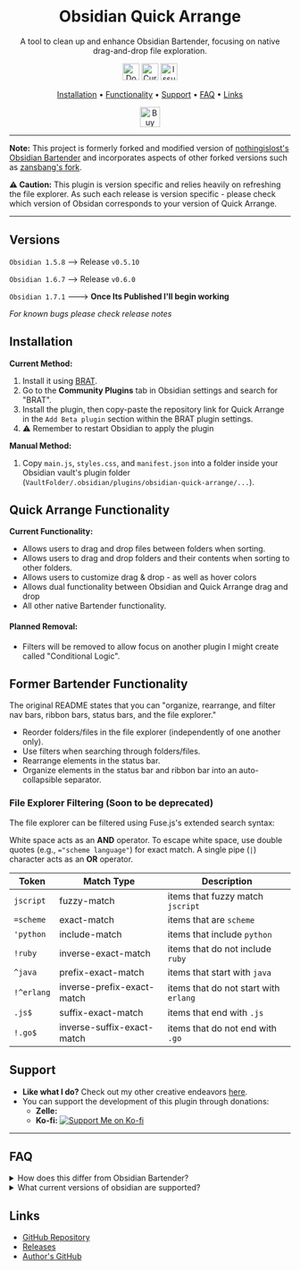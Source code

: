 <h1 align="center">
Obsidian Quick Arrange
</h1>

<p align="center">
A tool to clean up and enhance Obsidian Bartender, focusing on native drag-and-drop file exploration.
</p>

<p align="center">
 <a href="https://github.com/AbyssalSoda/obsidian-quick-arrange/releases"><img height="30px" src="https://img.shields.io/github/downloads/AbyssalSoda/obsidian-quick-arrange/total?color=brightgreen" alt="Downloads"></a>
 <a href="https://github.com/AbyssalSoda/obsidian-quick-arrange/releases"><img height="30px" src="https://img.shields.io/github/v/release/AbyssalSoda/obsidian-quick-arrange?color=brightgreen" alt="Current Release"></a>
 <a href="https://github.com/AbyssalSoda/obsidian-quick-arrange/issues"><img height="30px" src="https://img.shields.io/github/issues/AbyssalSoda/obsidian-quick-arrange?color=brightgreen" alt="Issues Badge"></a>
</p>

<p align="center">
  <a href="#installation">Installation</a> •
  <a href="#quick-arrange-functionality">Functionality</a> •
  <a href="#support">Support</a> •
  <a href="#faq">FAQ</a> •
  <a href="#links">Links</a>
</p>

<p align="center">
 <a href='https://ko-fi.com/I2I1TR6PC' target='_blank'><img height='36' style='border:0px;height:36px;' src='https://storage.ko-fi.com/cdn/kofi1.png?v=3' border='0' alt='Buy Me a Coffee at ko-fi.com' /></a>
</p>

---

**Note:** This project is formerly forked and modified version of [nothingislost's Obsidian Bartender](https://github.com/nothingislost/obsidian-bartender) and incorporates aspects of other forked versions such as [zansbang's fork](https://github.com/zansbang/obsidian-bartender).

**⚠️ Caution:** This plugin is version specific and relies heavily on refreshing the file explorer. As such each release is version specific - please check which version of Obsidan corresponds to your version of Quick Arrange.

---


## Versions
`Obsidian 1.5.8` --> Release `v0.5.10`

`Obsidian 1.6.7` --> Release `v0.6.0`

`Obsidian 1.7.1` ---> **Once Its Published I'll begin working**

*For known bugs please check release notes*

## Installation

**Current Method:**
1. Install it using [BRAT](https://github.com/TfTHacker/obsidian42-brat).
2. Go to the **Community Plugins** tab in Obsidian settings and search for "BRAT".
3. Install the plugin, then copy-paste the repository link for Quick Arrange in the `Add Beta plugin` section within the BRAT plugin settings.
4. ⚠️ Remember to restart Obsidian to apply the plugin

**Manual Method:**
1. Copy `main.js`, `styles.css`, and `manifest.json` into a folder inside your Obsidian vault's plugin folder (`VaultFolder/.obsidian/plugins/obsidian-quick-arrange/...`).


## Quick Arrange Functionality

**Current Functionality:**
- Allows users to drag and drop files between folders when sorting.
- Allows users to drag and drop folders and their contents when sorting to other folders.
- Allows users to customize drag & drop - as well as hover colors
- Allows dual functionality between Obsidian and Quick Arrange drag and drop
- All other native Bartender functionality.

#### Planned Removal:
- Filters will be removed to allow focus on another plugin I might create called "Conditional Logic".


## Former Bartender Functionality

The original README states that you can "organize, rearrange, and filter nav bars, ribbon bars, status bars, and the file explorer."

- Reorder folders/files in the file explorer (independently of one another only).
- Use filters when searching through folders/files.
- Rearrange elements in the status bar.
- Organize elements in the status bar and ribbon bar into an auto-collapsible separator.

### File Explorer Filtering (Soon to be deprecated)
The file explorer can be filtered using Fuse.js's extended search syntax:

White space acts as an **AND** operator. To escape white space, use double quotes (e.g., `="scheme language"`) for exact match. A single pipe (`|`) character acts as an **OR** operator.

| Token       | Match Type                 | Description                            |
| ----------- | -------------------------- | -------------------------------------- |
| `jscript`   | fuzzy-match                | items that fuzzy match `jscript`       |
| `=scheme`   | exact-match                | items that are `scheme`                |
| `'python`   | include-match              | items that include `python`            |
| `!ruby`     | inverse-exact-match        | items that do not include `ruby`       |
| `^java`     | prefix-exact-match         | items that start with `java`           |
| `!^erlang`  | inverse-prefix-exact-match | items that do not start with `erlang`  |
| `.js$`      | suffix-exact-match         | items that end with `.js`              |
| `!.go$`     | inverse-suffix-exact-match | items that do not end with `.go`       |



## Support

- **Like what I do?** Check out my other creative endeavors [here](https://abyssalsoda.carrd.co/).
- You can support the development of this plugin through donations:
  - **Zelle:** 
  - **Ko-fi:** [![Support Me on Ko-fi](https://img.shields.io/badge/Support%20Me%20on%20Ko--fi-blue)](https://ko-fi.com/AbyssalSoda)

---

## FAQ

<details> 
<summary> How does this differ from Obsidian Bartender? </summary>
Users are able to move folders along with files interchangably & it works with the latest version of obsidian as of Obsidian v1. 6.7.
</details>

<details> 
<summary> What current versions of obsidian are supported? </summary>
1.5.8 to 1.6.7 at the moment
</details>


## Links

- [GitHub Repository](https://github.com/AbyssalSoda/obsidian-quick-arrange)
- [Releases](https://github.com/AbyssalSoda/obsidian-quick-arrange/releases)
- [Author's GitHub](https://github.com/AbyssalSoda)



